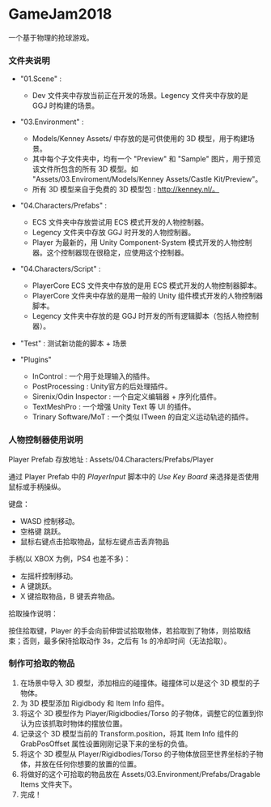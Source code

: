 # GameJam2018

一个基于物理的抢球游戏。

### 文件夹说明

+ "01.Scene" :
  + Dev 文件夹中存放当前正在开发的场景。Legency 文件夹中存放的是 GGJ 时构建的场景。

+ "03.Environment" :
  + Models/Kenney Assets/ 中存放的是可供使用的 3D 模型，用于构建场景。
  + 其中每个子文件夹中，均有一个 "Preview" 和 "Sample" 图片，用于预览该文件所包含的所有 3D 模型。如 "Assets/03.Enviroment/Models/Kenney Assets/Castle Kit/Preview"。
  + 所有 3D 模型来自于免费的 3D 模型包 : http://kenney.nl/。

+ "04.Characters/Prefabs" :
  + ECS 文件夹中存放尝试用 ECS 模式开发的人物控制器。
  + Legency 文件夹中存放 GGJ 时开发的人物控制器。
  + Player 为最新的，用 Unity Component-System 模式开发的人物控制器。这个控制器现在很稳定，应使用这个控制器。

+ "04.Characters/Script" :
  + PlayerCore ECS 文件夹中存放的是用 ECS 模式开发的人物控制器脚本。
  + PlayerCore 文件夹中存放的是用一般的 Unity 组件模式开发的人物控制器脚本。
  + Legency 文件夹中存放的是 GGJ 时开发的所有逻辑脚本（包括人物控制器）。

+ "Test" :
    测试新功能的脚本 + 场景

+ "Plugins"
  + InControl : 一个用于处理输入的插件。
  + PostProcessing : Unity官方的后处理插件。 
  + Sirenix/Odin Inspector : 一个自定义编辑器 + 序列化插件。
  + TextMeshPro : 一个增强 Unity Text 等 UI 的插件。
  + Trinary Software/MoT : 一个类似 ITween 的自定义运动轨迹的插件。

### 人物控制器使用说明

Player Prefab 存放地址 : Assets/04.Characters/Prefabs/Player

通过 Player Prefab 中的 *PlayerInput* 脚本中的 *Use Key Board* 来选择是否使用鼠标或手柄操纵。

键盘：

+ WASD 控制移动。
+ 空格键 跳跃。
+ 鼠标右键点击拾取物品，鼠标左键点击丢弃物品

手柄(以 XBOX 为例，PS4 也差不多)：

+ 左摇杆控制移动。
+ A 键跳跃。
+ X 键拾取物品，B 键丢弃物品。

拾取操作说明：

按住拾取键，Player 的手会向前伸尝试拾取物体，若拾取到了物体，则拾取结束；否则，最多保持拾取动作 3s，之后有 1s 的冷却时间（无法拾取）。

### 制作可拾取的物品

1. 在场景中导入 3D 模型，添加相应的碰撞体。碰撞体可以是这个 3D 模型的子物体。
2. 为 3D 模型添加 Rigidbody 和 Item Info 组件。
3. 将这个 3D 模型作为 Player/Rigidbodies/Torso 的子物体，调整它的位置到你认为应该抓取时物体的摆放位置。
4. 记录这个 3D 模型当前的 Transform.position，将其 Item Info 组件的 GrabPosOffset 属性设置刚刚记录下来的坐标的负值。
5. 将这个 3D 模型从 Player/Rigidbodies/Torso 的子物体放回至世界坐标的子物体，并放在任何你想要的放置的位置。
6. 将做好的这个可拾取的物品放在 Assets/03.Environment/Prefabs/Dragable Items 文件夹下。
7. 完成！